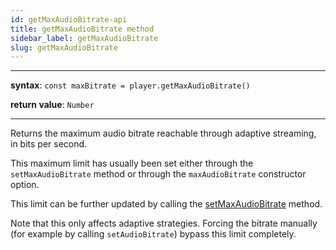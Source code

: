 ```yaml
---
id: getMaxAudioBitrate-api
title: getMaxAudioBitrate method
sidebar_label: getMaxAudioBitrate
slug: getMaxAudioBitrate
---
```


---

**syntax**: `const maxBitrate = player.getMaxAudioBitrate()`

**return value**: `Number`

---

Returns the maximum audio bitrate reachable through adaptive streaming, in bits
per second.

This maximum limit has usually been set either through the `setMaxAudioBitrate`
method or through the `maxAudioBitrate` constructor option.

This limit can be further updated by calling the [setMaxAudioBitrate](./setMaxAudioBitrate.md) method.

Note that this only affects adaptive strategies. Forcing the bitrate manually
(for example by calling `setAudioBitrate`) bypass this limit completely.
